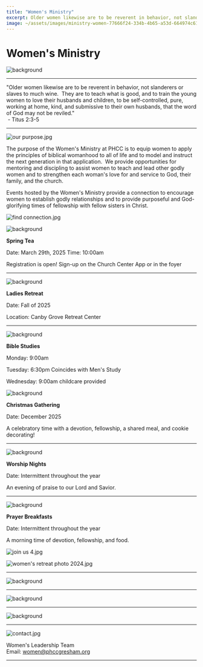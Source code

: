 ```yaml
---
title: "Women's Ministry"
excerpt: Older women likewise are to be reverent in behavior, not slanderers or slaves to much wine.  They a...
image: ~/assets/images/ministry-women-77666f24-334b-4b65-a53d-664974c61961.jpeg
---
```


Women's Ministry
================

![background](~/assets/images/ministry-women-77666f24-334b-4b65-a53d-664974c61961.jpeg)

---

"Older women likewise are to be reverent in behavior, not slanderers or slaves to much wine.  They are to teach what is good, and to train the young women to love their husbands and children, to be self-controlled, pure, working at home, kind, and submissive to their own husbands, that the word of God may not be reviled."  
 - Titus 2:3-5

---

![our purpose.jpg](~/assets/images/ministry-women-75d02e01-fbaf-4660-a250-efbb480879a0.jpg)

The purpose of the Women's Ministry at PHCC is to equip women to apply the principles of biblical womanhood to all of life and to model and instruct the next generation in that application.  We provide opportunities for mentoring and discipling to assist women to teach and lead other godly women and to strengthen each woman's love for and service to God, their family, and the church.

Events hosted by the Women's Ministry provide a connection to encourage women to establish godly relationships and to provide purposeful and God-glorifying times of fellowship with fellow sisters in Christ.

![find connection.jpg](~/assets/images/ministry-women-c0bb92b3-41a6-428a-a107-f60f008087fc.jpg)

![background](~/assets/images/ministry-women-858cfac0-f667-4eb5-8cb2-0691e06eb198-0.png)

**Spring Tea**

Date: March 29th, 2025
Time: 10:00am

Registration is open!
Sign-up on the Church Center App or in the foyer

---

![background](~/assets/images/ministry-women-858cfac0-f667-4eb5-8cb2-0691e06eb198-1.png)

**Ladies Retreat**

Date: Fall of 2025


Location: Canby Grove Retreat Center

---

![background](~/assets/images/ministry-women-858cfac0-f667-4eb5-8cb2-0691e06eb198-2.png)

**Bible Studies**

Monday: 9:00am

Tuesday: 6:30pm
Coincides with Men's Study

Wednesday: 9:00am
childcare provided

![background](~/assets/images/ministry-women-749b0e7f-643c-493c-9c7d-5bb3af6c60b7-0.jpg)

**Christmas Gathering**

Date: December 2025


A celebratory time with a devotion, fellowship, a shared meal, and cookie decorating!

---

![background](~/assets/images/ministry-women-749b0e7f-643c-493c-9c7d-5bb3af6c60b7-1.jpg)

**Worship Nights**

Date: Intermittent throughout the year

An evening of praise to our Lord and Savior.

---

![background](~/assets/images/ministry-women-749b0e7f-643c-493c-9c7d-5bb3af6c60b7-2.png)

**Prayer Breakfasts**

Date: Intermittent throughout the year

A morning time of devotion, fellowship, and food.

![join us 4.jpg](~/assets/images/ministry-women-7a91fd19-092c-4c59-9618-9204777ad045.jpg)

![women's retreat photo 2024.jpg](~/assets/images/ministry-women-26a34271-5e28-48d3-8aea-ddfcdfb3afde.jpg)

---

![background](~/assets/images/ministry-women-d0866aee-a229-4c1d-980f-c8dd557e1225-0.jpeg)

---

![background](~/assets/images/ministry-women-d0866aee-a229-4c1d-980f-c8dd557e1225-1.jpeg)

---

![background](~/assets/images/ministry-women-d0866aee-a229-4c1d-980f-c8dd557e1225-2.jpeg)

---

![contact.jpg](~/assets/images/ministry-women-cfa3c2e1-a600-4738-b56d-438405639354.jpg)

Women's Leadership Team  
Email: women@phccgresham.org

---